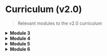 # Curriculum (v2.0)

> Relevant modules to the v2.0 curriculum

<details>
<summary style="font-weight:bold;">Module 3</summary>
    
## Module 3 Section 17 - Combinatorics 

* [probability_and_notation.ipynb](ProbabilityAndStats/Probability/probability_and_notation.ipynb)
* [conditional_probability.ipynb](ProbabilityAndStats/Probability/conditional_probability.ipynb)
* Permutations & Combinations
    - [combinatorics.ipynb](ProbabilityAndStats/Probability/combinatorics.ipynb)

## Module 3 Section 18 - Statistical Distributions

* [statistical_distributions_intro.ipynb](ProbabilityAndStats/StatisticalDistributions/statistical_distributions_intro.ipynb)
* [statistical_distributions.ipynb](ProbabilityAndStats/StatisticalDistributions/statistical_distributions.ipynb)

## Module 3 Section 19 - Central Limit Theorem

* Central Limit Theorem
    - [sampling-and-central-limit-theorem.ipynb](ProbabilityAndStats/StatisticalDistributions/sampling-and-central-limit-theorem.ipynb)
* Sampling Statistics
    - [sampling-and-central-limit-theorem.ipynb](ProbabilityAndStats/StatisticalDistributions/sampling-and-central-limit-theorem.ipynb)
* Confidence Intervals
    - [confidence-intervals.ipynb](ProbabilityAndStats/StatisticalDistributions/confidence-intervals.ipynb)
    - [t_distributions.ipynb](ProbabilityAndStats/StatisticalDistributions/t_distributions.ipynb)

## Module 3 Section 20 - Hypothesis Testing

* Intro to Experimental Design
    - [experiment_design_intro.ipynb](ProbabilityAndStats/ExperimentalDesign/experiment_design_intro.ipynb)
* P-Values & Null Hypothesis
    - [statistical_tests.ipynb](ProbabilityAndStats/ExperimentalDesign/statistical_tests.ipynb)
* Effect Sizes
    - [effect_size.ipynb](ProbabilityAndStats/ExperimentalDesign/effect_size.ipynb)
* T-Tests
    - [t_distributions.ipynb](ProbabilityAndStats/StatisticalDistributions/t_distributions.ipynb)
    - [t_tests.ipynb](ProbabilityAndStats/ExperimentalDesign/t_tests.ipynb)
* Type 1 & Type 2 Errors
    - [types_of_errors.ipynb](ProbabilityAndStats/ExperimentalDesign/types_of_errors.ipynb)

## Module 3 Section 21 - Statistical Power & ANOVA

* Statistical Power
    - [statistical_power.ipynb](ProbabilityAndStats/ExperimentalDesign/statistical_power.ipynb)
* Welch's T-Test
    - [welchs_t_test.ipynb](ProbabilityAndStats/ExperimentalDesign/welchs_t_test.ipynb)
* Multiple Comparisons & Goodhart's Law
    - [warnings.ipynb](ProbabilityAndStats/ExperimentalDesign/warnings.ipynb)
    - [extras.ipynb](ProbabilityAndStats/ExperimentalDesign/extras.ipynb)
* ANOVA
    - [anova.ipynb](ProbabilityAndStats/ExperimentalDesign/anova.ipynb)

## Module 3 Section 22 - AB Testing

* A/B Testing
    - [ab_testings.ipynb](ProbabilityAndStats/ExperimentalDesign/ab_testings.ipynb)
    
<!--
* [mle_parameter_inference.ipynb](ProbabilityAndStats/Probability/mle_parameter_inference.ipynb)
-->

## Module 3 Section 23 - Bayesian Statistics

* Bayes Theorem
    - [bayes_theorem.ipynb](ProbabilityAndStats/BayesianClassification/bayes_theorem.ipynb)
* Naive Bayes
    - [naive_bayes_classification.ipynb](ProbabilityAndStats/BayesianClassification/naive_bayes_classification.ipynb)
      
## Module 3 Section 24 - Resampling and Monte Carlo Simulation

* Data Generation
    - [data_generation.ipynb](ProbabilityAndStats/DataGeneration/data_generation.ipynb)
* Resampling
    - [resampling.ipynb](ProbabilityAndStats/DataGeneration/resampling.ipynb)
* Monte Carlo
    - [monte_carlo.ipynb](ProbabilityAndStats/DataGeneration/monte_carlo.ipynb) 
    - [ultimate_hopscotch_simulation.ipynb](ProbabilityAndStats/DataGeneration/ultimate_hopscotch_simulation.ipynb)


</details>

<details>
<summary style="font-weight:bold;">Module 4</summary>

## Module 4 Section 25 - A Complete Data Science Project Using Multiple Regression

## Module 4 Section 26 - Linear Algebra

* Linear Algebra Intro
    - [intro_to_linear_algebra](Mathematics/LinearAlgebra/intro_to_linear_algebra.ipynb)
* Math with Tensors
    - [math_with_tensors.ipynb](Mathematics/LinearAlgebra/math_with_tensors.ipynb)
* Solving With Linear Algebra
    - [solving_with_linear_algebra.ipynb](Mathematics/LinearAlgebra/solving_with_linear_algebra.ipynb)    

## Module 4 Section 27 - Calculus, Cost Function, and Gradient Descent

Derivatives
    - [derivatives.ipynb](Mathematics/Calculus/derivatives.ipynb)
* Gradient Descent
    - [gradient_descent.ipynb](Mathematics/Calculus/gradient_descent.ipynb)
* Gradient Descent Walkthrough
    - [walkthrough_gradient_descent.ipynb](Mathematics/Calculus/walkthrough_gradient_descent.ipynb)    

## Module 4 Section 28 - Extensions to Linear Models

* Improving Linear Regression (Interactions & Polynomial)
    - [improving_linear_regression.ipynb](StatisticalModeling/ExtendingLinearRegression/improving_linear_regression.ipynb)
* Regularization
    - [regularization.ipynb](StatisticalModeling/ExtendingLinearRegression/regularization.ipynb)
* Bias & Variance
    - [bias_and_variance.ipynb](EvaluatingModels/bias_and_variance.ipynb)

## Module 4 Section 29 - Introduction to Logistic Regression

* Logistic Regression Intro
    - [logistic_regression_intro.ipynb](MachineLearning/LogisticRegression/logistic_regression_intro.ipynb)
* Logistic Regression 
    - [logistic_regression.ipynb](MachineLearning/LogisticRegression/logistic_regression.ipynb)
* Evaluation Metrics (Confusion Matrices)
    - [evaluation_metrics.ipynb](EvaluatingModels/evaluation_metrics.ipynb)
* Evaluation Curves (ROC & AUC)
    - [evaluation_curves.ipynb](EvaluatingModels/evaluation_curves.ipynb)

## Module 4 Section 30 - In-depth Logistic Regression

## Module 4 Section 31 - Working with Time Series Data

* Time Series Intro
    - [time_series_intro.ipynb](StatisticalModeling/TimeSeries/time_series_intro.ipynb)
* Time Series Visualization
    - [time_series_visualization.ipynb](StatisticalModeling/TimeSeries/time_series_visualization.ipynb)    
* Time Series Trends
    - [time_series_trends.ipynb](StatisticalModeling/TimeSeries/time_series_trends.ipynb)

## Module 4 Section 32 - Time Series Modeling

* Time Series Models Intro
    - [time_series_models_basic.ipynb](StatisticalModeling/TimeSeries/time_series_models_basic.ipynb)
* ARMA Model
    - [time_series_model_arma.ipynb](StatisticalModeling/TimeSeries/time_series_model_arma.ipynb)

 
</details>

<details>
<summary style="font-weight:bold;">Module 5</summary>

## Module 5 Section 33 - K Nearest Neighbors

* Distance Metrics
    - [distance_metrics.ipynb](MachineLearning/KNN/distance_metrics.ipynb)
* K Nearest Neighbors
    - [k_nearest_neighbors.ipynb](MachineLearning/KNN/k_nearest_neighbors.ipynb)
    

## Module 5 Section 34 - Decision Trees

* Decision Trees
    - [decision_trees_intro.ipynb](MachineLearning/DecisionTrees/decision_trees_intro.ipynb)
    - [information_to_make_decisions.ipynb](MachineLearning/DecisionTrees/information_to_make_decisions.ipynb)
    - [decision_tree_hyperparameters.ipynb](MachineLearning/DecisionTrees/decision_tree_hyperparameters.ipynb)
    - [decision_tree_code_example.ipynb](MachineLearning/DecisionTrees/decision_tree_code_example.ipynb)    


## Module 5 Section 35 - Ensemble Methods

* Ensemble Methods (Bagging, Random Forest, Adaboost, Gradient Boosting)
    - [ensemble_methods.ipynb](MachineLearning/Ensembles/ensemble_methods.ipynb)
    - [bagging.ipynb](MachineLearning/Ensembles/bagging.ipynb)
    - [boosting.ipynb](MachineLearning/Ensembles/boosting.ipynb)


## Module 5 Section 36 - Support Vector Machines

* Support Vector Machine Intro
    - [support_vector_machine_intro.ipynb](MachineLearning/SupportVectorMachine/support_vector_machine_intro.ipynb)
* Kernel Trick
    - [kernel_trick.ipynb](MachineLearning/SupportVectorMachine/kernel_trick.ipynb) 


## Module 5 Section 37 - Principal Component Analysis

* Dimensionality
    - [dimensionality.ipynb](MachineLearning/PCA/dimensionality.ipynb)
* Principal Component Analysis
    - [pca.ipynb](MachineLearning/PCA/pca.ipynb)
    - [pca_example.ipynb](MachineLearning/PCA/pca_example.ipynb)


## Module 5 Section 38 - Clustering

* K-means
    - [k_means.ipynb](MachineLearning/Clustering/k_means.ipynb)
    - [k_means_issues.ipynb](MachineLearning/Clustering/k_means_issues.ipynb)
* Hierarchical Clustering 
    - [hierarchical_clustering.ipynb](MachineLearning/Clustering/hierarchical_clustering.ipynb)
* DBSCAN
    - [dbscan.ipynb](MachineLearning/Clustering/dbscan.ipynb) 


## Module 5 Section 39 - Building a Machine Learning Pipeline

* Pipelines
    - [pipeline_intro.ipynb](MachineLearning/Pipelines/pipeline_intro.ipynb)
* Grid Search
    - [grid_search.ipynb](MachineLearning/Pipelines/grid_search.ipynb)
    
### Recordings

| Title                                  | Date       | URL                    |
|----------------------------------------|------------|------------------------|
|Machine Learning Pipelines              | 2019-11-14 |[youtu.be/SjeEM0r7RZo](https://www.youtu.be/SjeEM0r7RZo)|
|Grid Search of Hyperparameters          | 2019-11-14 |[youtu.be/oi2NjZPQcmQ](https://www.youtu.be/oi2NjZPQcmQ)|

## Module 5 Section 40 - Big Data in PySpark

* Big Data Intro
    - [big_data_intro.ipynb](BigData/PySpark/big_data_intro.ipynb)
* Distributed Parallel Computing
    - [distributed_parallel_computing.ipynb](BigData/PySpark/distributed_parallel_computing.ipynb)
* Tools of Distributed Systems
    - [tools_of_distributed_systems.ipynb](BigData/PySpark/tools_of_distributed_systems.ipynb)
* MapReduce
    - [map_reduce.ipynb](BigData/PySpark/map_reduce.ipynb)
* MapReduce Code
    - [map_reduce_code.ipynb](BigData/PySpark/map_reduce_code.ipynb)
    
### Recordings

| Title                                  | Date       | URL                    |
|----------------------------------------|------------|------------------------|
|Big Data & MapReduce                    | 2019-11-12 |[youtu.be/LQVXvg1dL-8](https://youtu.be/LQVXvg1dL-8)|
|Intro to Identifying & Handling Big Data| 2019-08-15 |[youtu.be/tRd_hVTxk24](https://youtu.be/tRd_hVTxk24)|
|Intro to MapReduce                      | 2019-08-15 |[youtu.be/2Amvm-BpCxg](https://youtu.be/2Amvm-BpCxg)|
|MapReduce Coding Example                | 2019-08-15 |[youtu.be/AwsWrryp6tY](https://youtu.be/AwsWrryp6tY)|

## Module 5 Section 41 - Recommendation Systems

* Recommendation Systems
    - [recommendation_systems_intro.ipynb](MachineLearning/RecommendationSystems/recommendation_systems_intro.ipynb)
* Neighbor Memory Based Collab Filtering
    - [neighbor_memory_based_collab_filtering.ipynb](MachineLearning/RecommendationSystems/neighbor_memory_based_collab_filtering.ipynb)
* Matrix Factorization
    - [matrix_factorization.ipynb](MachineLearning/RecommendationSystems/matrix_factorization.ipynb)
    
### Recordings

| Title                                  | Date       | URL                    |
|----------------------------------------|------------|------------------------|
|Recommendation Systems Intro            | 2019-11-15 | [youtu.be/lIIAEVxRl50](https://youtu.be/lIIAEVxRl50) |
|Neighbor-Based Collaboraitve Filtering  | 2019-11-15 | [youtu.be/pEOPyOCaoHw](https://youtu.be/pEOPyOCaoHw) |
|Matrix Factorization & Embeddings       | 2019-11-15 | [youtu.be/olJKadbzdCQ](https://youtu.be/olJKadbzdCQ) |
|Embeddings Discussion                   | 2019-11-15 | [youtu.be/V_6S4xw0JnQ](https://youtu.be/V_6S4xw0JnQ) |
|Recommendation Systems & Embeddings     | 2019-09-18 | [youtu.be/m1pj8hVnmn0](https://youtu.be/m1pj8hVnmn0) |


</details>

<details>
<summary style="font-weight:bold;">Module 6</summary>

## Module 6 Section 42 - Graph Theory

* Graph Theory
    - [graph_theory_basics.ipynb](Mathematics/GraphTheory/graph_theory_basics.ipynb)
    - [paths.ipynb](Mathematics/GraphTheory/paths.ipynb)
    - [subgroup_clustering.ipynb](Mathematics/GraphTheory/subgroup_clustering.ipynb)
    

## Module 6 Section 43 - Foundations of Natural Language Processing

* UNDER CONSTRUCTION  


## Module 6 Section 44 - Introduction to Deep Learning

* Neural Networks
    - [neural_networks.ipynb](DeepLearning/NeuralNetworks/neural_networks.ipynb)
    - [activation_functions.ipynb](DeepLearning/NeuralNetworks/activation_functions.ipynb)
    - [keras_implementation.ipynb](MachineLearning/DeepLearning/keras_implementation.ipynb)


## Module 6 Section 45 - Multi-Layer Perceptrons

* Neural Networks & Parts
    - [neural_networks.ipynb](DeepLearning/NeuralNetworks/neural_networks.ipynb)
    - [activation_functions.ipynb](DeepLearning/NeuralNetworks/activation_functions.ipynb)
    - [keras_implementation.ipynb](DeepLearning/NeuralNetworks/keras_implementation.ipynb)


## Module 6 Section 46 - Tuning Neural Networks

* Overfitting
    - [avoiding_overfitting.ipynb](DeepLearning/NeuralNetworks/avoiding_overfitting.ipynb)
* Optimization
    - [optimizations.ipynb](DeepLearning/NeuralNetworks/optimizations.ipynb)


</details>
